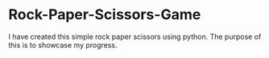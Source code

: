 # Rock-Paper-Scissors-Game
 I have created this simple rock paper scissors using python. The purpose of this is to showcase my progress.

